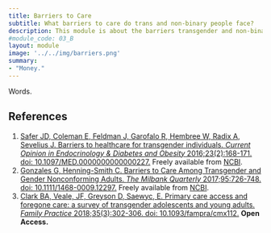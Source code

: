 ```yaml
---
title: Barriers to Care
subtitle: What barriers to care do trans and non-binary people face?
description: This module is about the barriers transgender and non-binary people face obtaining healthcare.
#module_code: 03_B
layout: module
image: '../../img/barriers.png'
summary:
- "Money."
---
```


Words.

## References
1. [Safer JD, Coleman E, Feldman J, Garofalo R, Hembree W, Radix A, Sevelius J. Barriers to healthcare for transgender individuals. *Current Opinion in Endocrinology & Diabetes and Obesity* 2016;23(2):168-171. doi: 10.1097/MED.0000000000000227.](https://doi.org/10.1097/MED.0000000000000227) Freely available from [NCBI](https://www.ncbi.nlm.nih.gov/pmc/articles/PMC4802845/).
2. [Gonzales G, Henning-Smith C. Barriers to Care Among Transgender and Gender Nonconforming Adults. *The Milbank Quarterly* 2017;95:726-748. doi: 10.1111/1468-0009.12297.](https://doi.org/10.1111/1468-0009.12297) Freely available from [NCBI](https://www.ncbi.nlm.nih.gov/pmc/articles/PMC5723709/).
3. [Clark BA, Veale, JF, Greyson D, Saewyc, E. Primary care access and foregone care: a survey of transgender adolescents and young adults. *Family Practice* 2018;35(3):302-306. doi: 10.1093/fampra/cmx112.](https://doi.org/10.1093/fampra/cmx112) **Open Access.**
